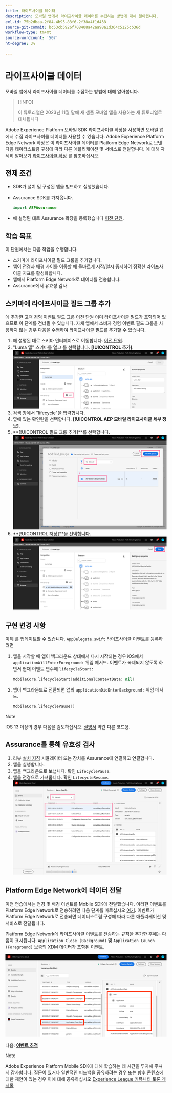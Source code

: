 ```yaml
---
title: 라이프사이클 데이터
description: 모바일 앱에서 라이프사이클 데이터를 수집하는 방법에 대해 알아봅니다.
exl-id: 75b2dbaa-2f84-4b95-83f6-2f38a4f1d438
source-git-commit: bc53cb5926f708408a42aa98a1d364c5125cb36d
workflow-type: tm+mt
source-wordcount: '507'
ht-degree: 3%

---
```


# 라이프사이클 데이터

모바일 앱에서 라이프사이클 데이터를 수집하는 방법에 대해 알아봅니다.

>[!INFO]
>
> 이 튜토리얼은 2023년 11월 말에 새 샘플 모바일 앱을 사용하는 새 튜토리얼로 대체됩니다

Adobe Experience Platform 모바일 SDK 라이프사이클 확장을 사용하면 모바일 앱에서 수집 라이프사이클 데이터를 사용할 수 있습니다. Adobe Experience Platform Edge Network 확장은 이 라이프사이클 데이터를 Platform Edge Network로 보낸 다음 데이터스트림 구성에 따라 다른 애플리케이션 및 서비스로 전달합니다. 에 대해 자세히 알아보기 [라이프사이클 확장](https://developer.adobe.com/client-sdks/documentation/lifecycle-for-edge-network/) 를 참조하십시오.


## 전제 조건

* SDK가 설치 및 구성된 앱을 빌드하고 실행했습니다.
* Assurance SDK를 가져옵니다.

  ```swift
  import AEPAssurance
  ```

* 에 설명된 대로 Assurance 확장을 등록했습니다 [이전 단원](install-sdks.md).

## 학습 목표

이 단원에서는 다음 작업을 수행합니다.

* 스키마에 라이프사이클 필드 그룹을 추가합니다.
* 앱이 전경과 배경 사이를 이동할 때 올바르게 시작/일시 중지하여 정확한 라이프사이클 지표를 활성화합니다.
* 앱에서 Platform Edge Network로 데이터를 전송합니다.
* Assurance에서 유효성 검사

## 스키마에 라이프사이클 필드 그룹 추가

에 추가한 고객 경험 이벤트 필드 그룹 [이전 단원](create-schema.md) 이미 라이프사이클 필드가 포함되어 있으므로 이 단계를 건너뛸 수 있습니다. 자체 앱에서 소비자 경험 이벤트 필드 그룹을 사용하지 않는 경우 다음을 수행하여 라이프사이클 필드를 추가할 수 있습니다.

1. 에 설명된 대로 스키마 인터페이스로 이동합니다. [이전 단원](create-schema.md).
1. &quot;Luma 앱&quot; 스키마를 열고 를 선택합니다. **[!UICONTROL 추가]**.
   ![추가 선택](assets/mobile-lifecycle-add.png)
1. 검색 창에서 &quot;lifecycle&quot;을 입력합니다.
1. 옆에 있는 확인란을 선택합니다. **[!UICONTROL AEP 모바일 라이프사이클 세부 정보]**.
1. **[!UICONTROL 필드 그룹 추가]**를 선택합니다.
   ![필드 그룹 추가](assets/mobile-lifecycle-lifecycle-field-group.png)
1. **[!UICONTROL 저장]**을 선택합니다.
   ![저장](assets/mobile-lifecycle-lifecycle-save.png)


## 구현 변경 사항

이제 를 업데이트할 수 있습니다. `AppDelegate.swift` 라이프사이클 이벤트를 등록하려면

1. 앱을 시작할 때 앱이 백그라운드 상태에서 다시 시작되는 경우 iOS에서 `applicationWillEnterForeground:` 위임 메서드. 이벤트가 복제되지 않도록 하면서 현재 이벤트 변수에 `lifecycleStart:`

   ```swift
   MobileCore.lifecycleStart(additionalContextData: nil)
   ```

1. 앱이 백그라운드로 전환되면 앱의 `applicationDidEnterBackground:` 위임 메서드.

   ```swift
   MobileCore.lifecyclePause()
   ```

>[!NOTE]
>
>iOS 13 이상의 경우 다음을 검토하십시오. [설명서](https://developer.adobe.com/client-sdks/documentation/mobile-core/lifecycle/#register-lifecycle-with-mobile-core-and-add-appropriate-startpause-calls) 약간 다른 코드용.

## Assurance를 통해 유효성 검사

1. 리뷰 [설치 지침](assurance.md) 시뮬레이터 또는 장치를 Assurance에 연결하고 연결합니다.
1. 앱을 실행합니다.
1. 앱을 백그라운드로 보냅니다. 확인 `LifecyclePause`.
1. 앱을 전경으로 가져옵니다. 확인 `LifecycleResume`.
   ![라이프사이클 유효성 검사](assets/mobile-lifecycle-lifecycle-assurance.png)


## Platform Edge Network에 데이터 전달

이전 연습에서는 전경 및 배경 이벤트를 Mobile SDK에 전달했습니다. 이러한 이벤트를 Platform Edge Network로 전송하려면 다음 단계를 따르십시오 [여기](https://developer.adobe.com/client-sdks/documentation/lifecycle-for-edge-network/#configure-a-rule-to-forward-lifecycle-metrics-to-platform). 이벤트가 Platform Edge Network로 전송되면 데이터스트림 구성에 따라 다른 애플리케이션 및 서비스로 전달됩니다.

Platform Edge Network에 라이프사이클 이벤트를 전송하는 규칙을 추가한 후에는 다음이 표시됩니다. `Application Close (Background)` 및 `Application Launch (Foreground)` 보증의 XDM 데이터가 포함된 이벤트.

![platform Edge로 전송된 라이프사이클의 유효성 검사](assets/mobile-lifecycle-edge-assurance.png)



다음: **[이벤트 추적](events.md)**

>[!NOTE]
>
>Adobe Experience Platform Mobile SDK에 대해 학습하는 데 시간을 투자해 주셔서 감사합니다. 질문이 있거나 일반적인 피드백을 공유하려는 경우 또는 향후 콘텐츠에 대한 제안이 있는 경우 이에 대해 공유하십시오 [Experience League 커뮤니티 토론 게시물](https://experienceleaguecommunities.adobe.com/t5/adobe-experience-platform-data/tutorial-discussion-implement-adobe-experience-cloud-in-mobile/td-p/443796)